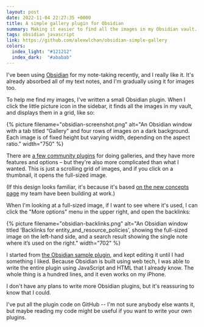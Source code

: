 ```yaml
---
layout: post
date: 2022-11-04 22:27:35 +0000
title: A simple gallery plugin for Obsidian
summary: Making it easier to find all the images in my Obsidian vault.
tags: obsidian javascript
link: https://github.com/alexwlchan/obsidian-simple-gallery
colors:
  index_light: "#121212"
  index_dark:  "#ababab"
---
```


I've been using [Obsidian] for my note-taking recently, and I really like it.
It's already absorbed all of my text notes, and I'm gradually using it for images too.

To help me find my images, I've written a small Obsidian plugin.
When I click the little picture icon in the sidebar, it finds all the images in my vault, and displays them in a grid, like so:

{%
  picture
  filename="obsidian-screenshot.png"
  alt="An Obsidian window with a tab titled “Gallery” and four rows of images on a dark background. Each image is of fixed height but varying width, depending on the aspect ratio."
  width="750"
%}

There are [a few community plugins][community] for doing galleries, and they have more features and options – but they're also more complicated than what I wanted.
This is just a scrolling grid of images, and if you click on a thumbnail, it opens the full-sized image.

(If this design looks familiar, it's because it's based [on the new concepts page][concepts] my team have been building at work.)

When I'm looking at a full-sized image, if I want to see where it's used, I can click the "More options" menu in the upper right, and open the backlinks:

{%
  picture
  filename="obsidian-backlinks.png"
  alt="An Obsidian window titled ‘Backlinks for entity_and_resource_policies’, showing the full-sized image on the left-hand side, and a search result showing the single note where it’s used on the right."
  width="702"
%}

I started from [the Obsidian sample plugin][sample], and kept editing it until I had something I liked.
Because Obsidian is built using web tech, I was able to write the entire plugin using JavaScript and HTML that I already know.
The whole thing is a hundred lines, and it even works on my iPhone.

I don't have any plans to write more Obsidian plugins, but it's reassuring to know that I could.

I've put all the plugin code on GitHub -- I'm not sure anybody else wants it, but maybe reading my code might be useful if you want to write your own plugins.

[Obsidian]: https://obsidian.md/
[community]: https://obsidian.md/plugins?search=gallery
[concepts]: /images/2022/concepts-screenshot.png
[sample]: https://github.com/obsidianmd/obsidian-sample-plugin
